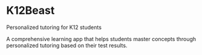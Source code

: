 # K12Beast

Personalized tutoring for K12 students

A comprehensive learning app that helps students master concepts through personalized tutoring based on their test results.
